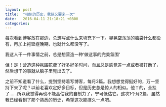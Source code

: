 ```yaml
---
layout: post
title:  "相似的历史，我猜又要来一次"
date:   2016-04-11 21:18:21 +0800
categories: 
---
```

每次看到博客放在那边，总想写点什么来填充下一下。晃晃空荡荡的脑袋什么都没有，再加上拖延症晚期，也就什么都没写了。

我这人干一件事情之前，总是想营造一种‘做这事的完美氛围‘

但！是！营造这种氛围花费了好多好多时间，而且总是感觉差一点或者被打断了，然后想干的事就从脑子里晃出去了。

之前不知道看了什么，提到坚持着写博客，每月3篇。我想想觉得挺好的，万一坚持下来了呢？以前老喜欢定好多目标，但是历史总是惊人的相似。他丫的，全挂了……所以我觉得再也不能高估我的自制力了，宁可低估它。这次1个月2篇，虽然我已经看到了那个熟悉的历史，希望这次能撑久一点吧。
